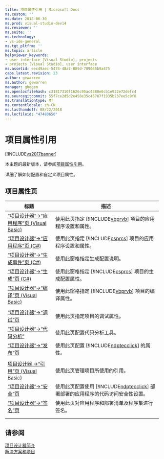 ```yaml
---
title: 项目属性引用 | Microsoft Docs
ms.custom: ''
ms.date: 2018-06-30
ms.prod: visual-studio-dev14
ms.reviewer: ''
ms.suite: ''
ms.technology:
- vs-ide-general
ms.tgt_pltfrm: ''
ms.topic: article
helpviewer_keywords:
- user interface [Visual Studio], projects
- projects [Visual Studio], user interface
ms.assetid: eec49aec-5474-48a7-889d-709045b9a475
caps.latest.revision: 23
author: gewarren
ms.author: gewarren
manager: ghogen
ms.openlocfilehash: c31817310f1626c95ac4380e6cb1e922e72defc4
ms.sourcegitcommit: 55f7ce2d5d2e458e35c45787f1935b237ee5c9f8
ms.translationtype: MT
ms.contentlocale: zh-CN
ms.lasthandoff: 08/22/2018
ms.locfileid: "47480650"
---
```

# <a name="project-properties-reference"></a>项目属性引用
[!INCLUDE[vs2017banner](../../includes/vs2017banner.md)]

本主题的最新版本，请参阅[项目属性引用](https://docs.microsoft.com/visualstudio/ide/reference/project-properties-reference)。  
  
  
详细了解如何配置和自定义项目属性。  
  
## <a name="project-properties-pages"></a>项目属性页  
  
|标题|描述|  
|-----------|-----------------|  
|[“项目设计器”->“应用程序”页 (Visual Basic)](../../ide/reference/application-page-project-designer-visual-basic.md)|使用此页指定 [!INCLUDE[vbprvb](../../includes/vbprvb-md.md)] 项目的应用程序设置和属性。|  
|[“项目设计器”->“应用程序”页 (C#)](../../ide/reference/application-page-project-designer-csharp.md)|使用此页指定 [!INCLUDE[csprcs](../../includes/csprcs-md.md)] 项目的应用程序设置和属性。|  
|[“项目设计器”->“生成事件”页 (C#)](../../ide/reference/build-events-page-project-designer-csharp.md)|使用此窗格指定生成配置说明。|  
|[“项目设计器”->“生成”页 (C#)](../../ide/reference/build-page-project-designer-csharp.md)|使用此窗格指定 [!INCLUDE[csprcs](../../includes/csprcs-md.md)] 项目的生成配置属性。|  
|[“项目设计器”->“编译”页 (Visual Basic)](../../ide/reference/compile-page-project-designer-visual-basic.md)|使用此窗格指定 [!INCLUDE[vbprvb](../../includes/vbprvb-md.md)] 项目的编译属性。|  
|||  
|[“项目设计器”->“调试”页](../../ide/reference/debug-page-project-designer.md)|使用此页指定项目的调试属性。|  
|[“项目设计器”->“代码分析”](../../ide/reference/code-analysis-project-designer.md)|使用此页配置代码分析工具。|  
|[“项目设计器”->“发布”页](../../ide/reference/publish-page-project-designer.md)|使用此页配置 [!INCLUDE[ndptecclick](../../includes/ndptecclick-md.md)] 的属性。|  
|||  
|[项目设计器 ->“引用”页 (Visual Basic)](../../ide/reference/references-page-project-designer-visual-basic.md)|使用此页管理项目所使用的引用。|  
|[“项目设计器”->“安全”页](../../ide/reference/security-page-project-designer.md)|使用此页配置使用 [!INCLUDE[ndptecclick](../../includes/ndptecclick-md.md)] 部署部署的应用程序的代码访问安全性设置。|  
|[“项目设计器”->“签名”页](../../ide/reference/signing-page-project-designer.md)|使用此页对应用程序和部署清单及程序集进行签名。|  
|||  
|||  
  
## <a name="see-also"></a>请参阅  
 [项目设计器简介](http://msdn.microsoft.com/en-us/898dd854-c98d-430c-ba1b-a913ce3c73d7)   
 [解决方案和项目](../../ide/solutions-and-projects-in-visual-studio.md)



